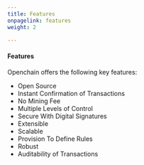 ```yaml
---
title: Features
onpagelink: features
weight: 2

---
```


#### **Features**

Openchain offers the following key features:

- Open Source
- Instant Confirmation of Transactions
- No Mining Fee
- Multiple Levels of Control
- Secure With Digital Signatures
- Extensible
- Scalable
- Provision To Define Rules
- Robust
- Auditability of Transactions
 
